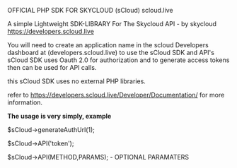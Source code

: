 OFFICIAL PHP SDK FOR SKYCLOUD (sCloud) scloud.live

A simple Lightweight SDK-LIBRARY For The Skycloud API -  by skycloud
https://developers.scloud.live


You will need to create an application name in the scloud Developers dashboard
at (developers.scloud.live) to use the sCloud SDK and API's
sCloud SDK uses Oauth 2.0 for authorization and to generate access tokens then can be used for API calls.

this sCloud SDK uses no external PHP libraries.

refer to https://developers.scloud.live/Developer/Documentation/ for more information.

<b>The usage is very simply, example</b>

$sCloud->generateAuthUrl(1);

$sCloud->API('token');

$sCloud->API(METHOD,PARAMS); - OPTIONAL PARAMATERS

